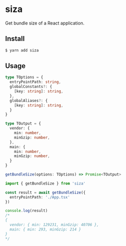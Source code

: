 # siza

Get bundle size of a React application.

## Install

```sh
$ yarn add siza
```

## Usage

```ts
type TOptions = {
  entryPointPath: string,
  globalConstants?: {
    [key: string]: string,
  },
  globalAliases?: {
    [key: string]: string,
  }
}

type TOutput = {
  vendor: {
    min: number,
    minGzip: number,
  },
  main: {
    min: number,
    minGzip: number,
  }
}

getBundleSize(options: TOptions) => Promise<TOutput>
```

```ts
import { getBundleSize } from 'siza'

const result = await getBundleSize({
  entryPointPath: './App.tsx'
})

console.log(result)
/*
{
  vendor: { min: 129231, minGzip: 40706 },
  main: { min: 293, minGzip: 214 }
}
*/
```

